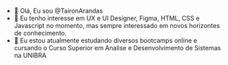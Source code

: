 - 👋 Olá, Eu sou @TaironArandas
- 👀 Eu tenho interesse em UX e UI Designer, Figma, HTML, CSS e Javascript no momento, mas sempre interessado em novos horizontes de conhecimento.
- 🌱 Eu estou atualmente estudando diversos bootcamps online e cursando o Curso Superior em Analise e Desenvolvimento de Sistemas na UNIBRA


<!---
TaironArandas/TaironArandas is a ✨ special ✨ repository because its `README.md` (this file) appears on your GitHub profile.
You can click the Preview link to take a look at your changes.
--->
